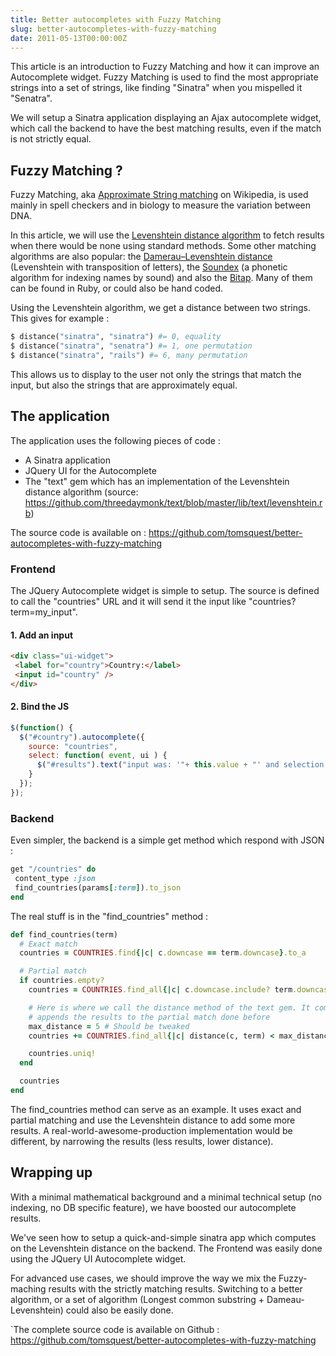 ```yaml
--- 
title: Better autocompletes with Fuzzy Matching
slug: better-autocompletes-with-fuzzy-matching
date: 2011-05-13T00:00:00Z
---
```


This article is an introduction to Fuzzy Matching and how it can improve an Autocomplete widget. Fuzzy Matching is used to find the most appropriate strings into a set of strings, like finding "Sinatra" when you mispelled it "Senatra".

We will setup a Sinatra application displaying an Ajax autocomplete widget, which call the backend to have the best matching results, even if the match is not strictly equal.

## Fuzzy Matching ?

Fuzzy Matching, aka [Approximate String matching](https://secure.wikimedia.org/wikipedia/en/wiki/Approximate_string_matching) on Wikipedia, is used mainly in spell checkers and in biology to measure the variation between DNA.

In this article, we will use the [Levenshtein distance algorithm](https://secure.wikimedia.org/wikipedia/en/wiki/Levenshtein_distance) to fetch results when there would be none using standard methods. Some other matching algorithms are also popular: the [Damerau–Levenshtein distance](https://secure.wikimedia.org/wikipedia/en/wiki/Damerau%E2%80%93Levenshtein_distance) (Levenshtein with transposition of letters), the [Soundex](https://secure.wikimedia.org/wikipedia/en/wiki/Soundex) (a phonetic algorithm for indexing names by sound) and also the [Bitap](https://secure.wikimedia.org/wikipedia/en/wiki/Bitap_algorithm). Many of them can be found in Ruby, or could also be hand coded.

Using the Levenshtein algorithm, we get a distance between two strings. This gives for example :

``` ruby
$ distance("sinatra", "sinatra") #= 0, equality
$ distance("sinatra", "senatra") #= 1, one permutation
$ distance("sinatra", "rails") #= 6, many permutation
```

This allows us to display to the user not only the strings that match the input, but also the strings that are approximately equal.

## The application

The application uses the following pieces of code :

* A Sinatra application
* JQuery UI for the Autocomplete
* The "text" gem which has an implementation of the Levenshtein distance algorithm (source: https://github.com/threedaymonk/text/blob/master/lib/text/levenshtein.rb)

The source code is available on : https://github.com/tomsquest/better-autocompletes-with-fuzzy-matching

### Frontend

The JQuery Autocomplete widget is simple to setup. The source is defined to call the "countries" URL and it will send it the input like "countries?term=my_input".

#### 1. Add an input

``` html
<div class="ui-widget">
 <label for="country">Country:</label>
 <input id="country" />
</div>
```

#### 2. Bind the JS

``` javascript
$(function() {
  $("#country").autocomplete({
    source: "countries",
    select: function( event, ui ) {
      $("#results").text("input was: '"+ this.value + "' and selection was: "+ ui.item.value);
    }
  });
});
```

### Backend

Even simpler, the backend is a simple get method which respond with JSON :

``` ruby
get "/countries" do
 content_type :json
 find_countries(params[:term]).to_json
end
```

The real stuff is in the "find_countries" method :

``` ruby
def find_countries(term)
  # Exact match
  countries = COUNTRIES.find{|c| c.downcase == term.downcase}.to_a

  # Partial match
  if countries.empty?
    countries = COUNTRIES.find_all{|c| c.downcase.include? term.downcase }

    # Here is where we call the distance method of the text gem. It computes the Levenshtein distance and
    # appends the results to the partial match done before
    max_distance = 5 # Should be tweaked
    countries += COUNTRIES.find_all{|c| distance(c, term) < max_distance}.sort_by{|c| distance(c, term) }

    countries.uniq!
  end

  countries
end
```

The find_countries method can serve as an example. It uses exact and partial matching and use the Levenshtein distance to add some more results. A real-world-awesome-production implementation would be different, by narrowing the results (less results, lower distance).

## Wrapping up

With a minimal mathematical background and a minimal technical setup (no indexing, no DB specific feature), we have boosted our autocomplete results.

We've seen how to setup a quick-and-simple sinatra app which computes on the Levenshtein distance on the backend. The Frontend was easily done using the JQuery UI Autocomplete widget.

For advanced use cases, we should improve the way we mix the Fuzzy-maching results with the strictly matching results. Switching to a better algorithm, or a set of algorithm (Longest common substring + Dameau-Levenshtein) could also be easily done.

`The complete source code is available on Github : https://github.com/tomsquest/better-autocompletes-with-fuzzy-matching
